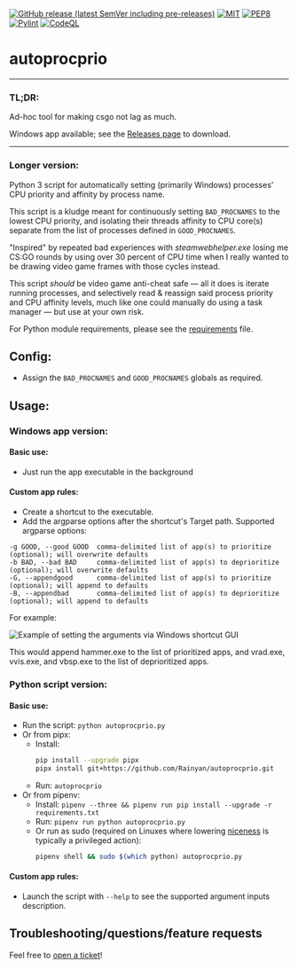 [![GitHub release (latest SemVer including pre-releases)](https://img.shields.io/github/v/release/Rainyan/autoprocprio?include_prereleases)](https://github.com/Rainyan/autoprocprio/releases)
[![MIT](https://img.shields.io/github/license/Rainyan/discord-bot-ntpug)](LICENSE)
[![PEP8](https://img.shields.io/badge/code%20style-pep8-orange.svg)](https://www.python.org/dev/peps/pep-0008/)
[![Pylint](https://github.com/Rainyan/autoprocprio/actions/workflows/pycodestyle.yml/badge.svg)](https://github.com/Rainyan/autoprocprio/actions/workflows/pycodestyle.yml)
[![CodeQL](https://github.com/Rainyan/discord-bot-ntpug/actions/workflows/codeql-analysis.yml/badge.svg)](https://github.com/Rainyan/discord-bot-ntpug/actions/workflows/codeql-analysis.yml)

# autoprocprio

<hr>

### TL;DR:

Ad-hoc tool for making csgo not lag as much.

Windows app available; see the [Releases page](https://github.com/Rainyan/autoprocprio/releases) to download.

<hr>

### Longer version:

Python 3 script for automatically setting (primarily Windows) processes' CPU priority and affinity by process name. 

This script is a kludge meant for continuously setting `BAD_PROCNAMES` to
the lowest CPU priority, and isolating their threads affinity to CPU core(s)
separate from the list of processes defined in `GOOD_PROCNAMES`.

"Inspired" by repeated bad experiences with *steamwebhelper.exe* losing me
CS:GO rounds by using over 30 percent of CPU time when I really wanted to be
drawing video game frames with those cycles instead.

This script *should* be video game anti-cheat safe — all it does is iterate
running processes, and selectively read & reassign said process priority and
CPU affinity levels, much like one could manually do using a task manager — but use at your own risk.

For Python module requirements, please see the [requirements](requirements.txt) file.

## Config:
  - Assign the `BAD_PROCNAMES` and `GOOD_PROCNAMES` globals as required.

## Usage:
### Windows app version:
#### Basic use:
  - Just run the app executable in the background
#### Custom app rules:
  - Create a shortcut to the executable.
  - Add the argparse options after the shortcut's Target path. Supported argparse options:
  ```
  -g GOOD, --good GOOD  comma-delimited list of app(s) to prioritize (optional); will overwrite defaults
  -b BAD, --bad BAD     comma-delimited list of app(s) to deprioritize (optional); will overwrite defaults
  -G, --appendgood      comma-delimited list of app(s) to prioritize (optional); will append to defaults
  -B, --appendbad       comma-delimited list of app(s) to deprioritize (optional); will append to defaults
  ```

For example:

![Example of setting the arguments via Windows shortcut GUI](https://user-images.githubusercontent.com/6595066/199398710-c4fd829b-11f4-43e6-aadc-a80244620f76.png)

This would append hammer.exe to the list of prioritized apps, and vrad.exe, vvis.exe, and vbsp.exe to the list of deprioritized apps.

### Python script version:
#### Basic use:
  - Run the script: `python autoprocprio.py`
  - Or from pipx:
    - Install:
        ```bash
        pip install --upgrade pipx
        pipx install git+https://github.com/Rainyan/autoprocprio.git
        ```
    - Run: `autoprocprio`
  - Or from pipenv:
    - Install: `pipenv --three && pipenv run pip install --upgrade -r requirements.txt`
    - Run: `pipenv run python autoprocprio.py`
    - Or run as sudo (required on Linuxes where lowering [niceness](https://man7.org/linux/man-pages/man2/nice.2.html) is typically a privileged action):
        ```bash
        pipenv shell && sudo $(which python) autoprocprio.py
        ```
 #### Custom app rules:
  - Launch the script with `--help` to see the supported argument inputs description.

## Troubleshooting/questions/feature requests
Feel free to [open a ticket](https://github.com/Rainyan/autoprocprio/issues)!
